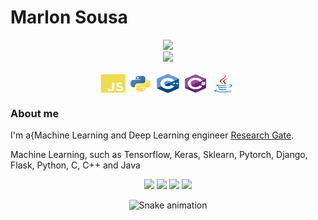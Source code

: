 # Marlon Sousa <br>

<div align="center"> 
  <img src="https://www.codewars.com/users/marlonsousa/badges/large" />
</div>


<div align="center">
  <a href="https://github.com/marlonsousas">
  
  <img height="180em" src="https://github-readme-stats.vercel.app/api/top-langs/?username=marlonsousas&layout=compact&langs_count=7&theme=dracula"/>
  </a>
</div>

<div style="display: inline_block" align="center"><br>
  <img align="center" height="30" width="40" src="https://raw.githubusercontent.com/devicons/devicon/master/icons/javascript/javascript-plain.svg">
  <img align="center" height="30" width="40" src="https://raw.githubusercontent.com/devicons/devicon/master/icons/python/python-original.svg">
  <img align="center" height="30" width="40" src="https://raw.githubusercontent.com/devicons/devicon/master/icons/cplusplus/cplusplus-original.svg">
  <img align="center" height="30" width="40" src="https://raw.githubusercontent.com/devicons/devicon/master/icons/csharp/csharp-original.svg">
  <img align="center" height="30" width="40" src="https://raw.githubusercontent.com/devicons/devicon/master/icons/java/java-original.svg">
</div>

### About me
I'm a{Machine Learning and Deep Learning engineer [Research Gate](https://www.researchgate.net/profile/Marlon-Sousa).

Machine Learning, such as Tensorflow, Keras, Sklearn, Pytorch, Django, Flask, Python, C, C++ and Java


<div align="center"> 
  <img src="https://img.shields.io/badge/Ubuntu-E95420?style=for-the-badge&logo=ubuntu&logoColor=white" target="_blank">
  <a href = "https://marlonsousa.medium.com"><img src="https://img.shields.io/badge/Medium-12100E?style=for-the-badge&logo=medium&logoColor=white" target="_blank"></a>
  <a href = "mailto:marlonsousa8@protonmail.com"><img src="https://img.shields.io/badge/ProtonMail-8B89CC?style=for-the-badge&logo=protonmail&logoColor=white" target="_blank"></a>
  <a href="https://www.linkedin.com/in/marlonsousa8" target="_blank"><img src="https://img.shields.io/badge/-LinkedIn-%230077B5?style=for-the-badge&logo=linkedin&logoColor=white" target="_blank"></a> 
 
  ![Snake animation](https://github.com/marlonsousas/marlonsousas/blob/output/github-contribution-grid-snake.svg)
 
</div>
